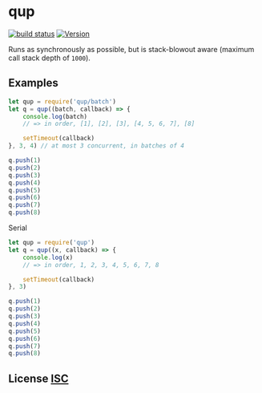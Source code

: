 # qup

[![build status](https://secure.travis-ci.org/dcousens/qup.png)](http://travis-ci.org/dcousens/qup)
[![Version](http://img.shields.io/npm/v/qup.svg)](https://www.npmjs.org/package/qup)

Runs as synchronously as possible,  but is stack-blowout aware (maximum call stack depth of `1000`).

## Examples

``` javascript
let qup = require('qup/batch')
let q = qup((batch, callback) => {
	console.log(batch)
	// => in order, [1], [2], [3], [4, 5, 6, 7], [8]

	setTimeout(callback)
}, 3, 4) // at most 3 concurrent, in batches of 4

q.push(1)
q.push(2)
q.push(3)
q.push(4)
q.push(5)
q.push(6)
q.push(7)
q.push(8)
```

Serial
``` javascript
let qup = require('qup')
let q = qup((x, callback) => {
	console.log(x)
	// => in order, 1, 2, 3, 4, 5, 6, 7, 8

	setTimeout(callback)
}, 3)

q.push(1)
q.push(2)
q.push(3)
q.push(4)
q.push(5)
q.push(6)
q.push(7)
q.push(8)
```


## License [ISC](LICENSE)
